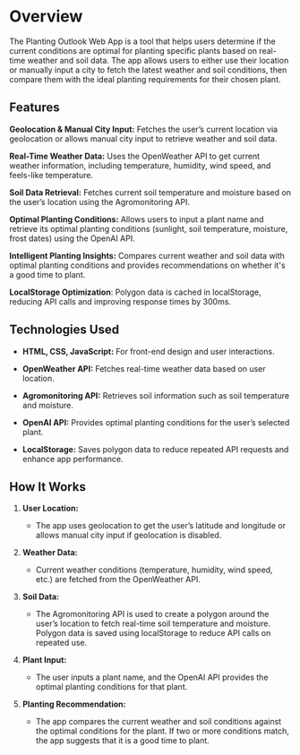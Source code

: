 # **Overview**
The Planting Outlook Web App is a tool that helps users determine if the current conditions are optimal for planting specific plants based on real-time weather and soil data. The app allows users to either use their location or manually input a city to fetch the latest weather and soil conditions, then compare them with the ideal planting requirements for their chosen plant.

## **Features**

**Geolocation & Manual City Input:** Fetches the user’s current location via geolocation or allows manual city input to retrieve weather and soil data.

**Real-Time Weather Data:** Uses the OpenWeather API to get current weather information, including temperature, humidity, wind speed, and feels-like temperature.

**Soil Data Retrieval:** Fetches current soil temperature and moisture based on the user’s location using the Agromonitoring API.

**Optimal Planting Conditions:** Allows users to input a plant name and retrieve its optimal planting conditions (sunlight, soil temperature, moisture, frost dates) using the OpenAI API.

**Intelligent Planting Insights:** Compares current weather and soil data with optimal planting conditions and provides recommendations on whether it's a good time to plant.

**LocalStorage Optimization**: Polygon data is cached in localStorage, reducing API calls and improving response times by 300ms.

## **Technologies Used**
* **HTML, CSS, JavaScript:** For front-end design and user interactions.
  
* **OpenWeather API:** Fetches real-time weather data based on user location.
  
* **Agromonitoring API:** Retrieves soil information such as soil temperature and moisture.
  
* **OpenAI API:** Provides optimal planting conditions for the user’s selected plant.
  
* **LocalStorage:** Saves polygon data to reduce repeated API requests and enhance app performance.
  
## **How It Works**
1. **User Location:**
   
    * The app uses geolocation to get the user’s latitude and longitude or allows manual city input if geolocation is disabled.
      
1. **Weather Data:**
   
    * Current weather conditions (temperature, humidity, wind speed, etc.) are fetched from the OpenWeather API.

1. **Soil Data:**

    * The Agromonitoring API is used to create a polygon around the user’s location to fetch real-time soil temperature and moisture.
      Polygon data is saved using localStorage to reduce API calls on repeated use.

1. **Plant Input:**
   
    * The user inputs a plant name, and the OpenAI API provides the optimal planting conditions for that plant.

1. **Planting Recommendation:**
   
    * The app compares the current weather and soil conditions against the optimal conditions for the plant. If two or more conditions match, the app suggests that it is a good time to plant.
